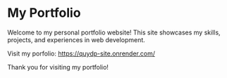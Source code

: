 # My Portfolio

Welcome to my personal portfolio website! This site showcases my skills, projects, and experiences in web development. 

Visit my porfolio: https://quydp-site.onrender.com/

Thank you for visiting my portfolio!
